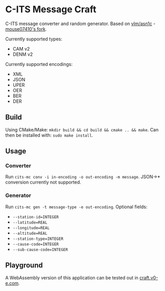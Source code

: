 # C-ITS Message Craft
C-ITS message converter and random generator.
Based on [vlm/asn1c](https://github.com/vlm/asn1c) - [mouse07410's fork](https://github.com/mouse07410/asn1c).

Currently supported types:
- CAM v2
- DENM v2

Currently supported encodings:
- XML
- JSON
- UPER
- OER
- BER
- DER

## Build
Using CMake/Make: `mkdir build && cd build && cmake .. && make`. Can then be installed with: `sudo make install`.

## Usage
### Converter
Run `cits-mc conv -i in-encoding -o out-encoding -m message`. JSON->* conversion currently not supported.

### Generator
Run `cits-mc gen -t message-type -e out-encoding`. 
Optional fields: 
- `--station-id=INTEGER` 
- `--latitude=REAL` 
- `--longitude=REAL`
- `--altitude=REAL`
- `--station-type=INTEGER`
- `--cause-code=INTEGER`
- `--sub-cause-code=INTEGER`

## Playground
A WebAssembly version of this application can be tested out in [craft.v0-e.com](https://craft.v0-e.com).
